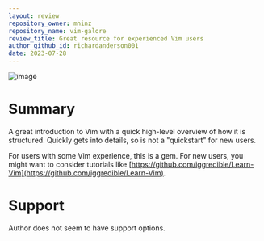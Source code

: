 ```yaml
---
layout: review
repository_owner: mhinz
repository_name: vim-galore
review_title: Great resource for experienced Vim users
author_github_id: richardanderson001
date: 2023-07-28
---
```

![image](https://github.com/repo-reviews/repo-reviews.github.io/assets/136455818/01fe8c00-c67d-4135-acaf-c3ecd987e5ec)

# Summary

A great introduction to Vim with a quick high-level overview of how it is structured.  Quickly gets into details, so is not a "quickstart" for new users.

For users with some Vim experience, this is a gem.  For new users, you might want to consider tutorials like [https://github.com/iggredible/Learn-Vim](https://github.com/iggredible/Learn-Vim).

# Support
Author does not seem to have support options.


